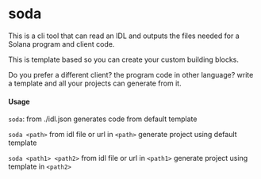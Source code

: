 # soda

This is a cli tool that can read an IDL and outputs the files needed for a Solana program and client code.

This is template based so you can create your custom building blocks.

Do you prefer a different client? the program code in other language? write a template and all your projects can generate from it.

#### Usage

`soda`: from ./idl.json generates code from default template

`soda <path>` from idl file or url in `<path>` generate project using default template

`soda <path1> <path2>` from idl file or url in `<path1>` generate project using template in `<path2>`
